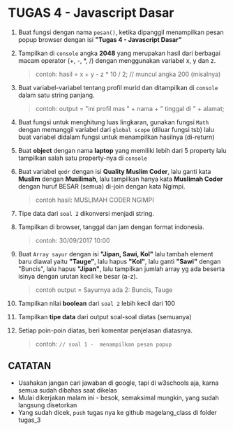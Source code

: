 # TUGAS 4 - Javascript Dasar

1. Buat fungsi dengan nama `pesan()`, ketika dipanggil menampilkan pesan popup browser dengan isi __"Tugas 4 - Javascript Dasar"__

2. Tampilkan di `console` angka **2048** yang merupakan hasil dari berbagai macam operator (+, -, *, /) dengan menggunakan variabel x, y dan z.
    > contoh: hasil = x + y - z * 10 / 2; // muncul angka 200 (misalnya)

3. Buat variabel-variabel tentang profil murid dan ditampilkan di `console` dalam satu string panjang.
    > contoh: output = "ini profil mas " + nama + " tinggal di " + alamat;

4. Buat fungsi untuk menghitung luas lingkaran, gunakan fungsi `Math` dengan memanggil variabel dari `global scope` (diluar fungsi tsb) lalu buat variabel didalam fungsi untuk menampilkan hasilnya (di-return)

5. Buat **object** dengan nama __laptop__ yang memiliki lebih dari 5 property lalu tampilkan salah satu property-nya di `console`

6. Buat variabel `qodr` dengan isi **Quality Muslim Coder**, lalu ganti kata __Muslim__ dengan __Musilimah__, lalu tampilkan hanya kata __Muslimah Coder__ dengan huruf BESAR (semua) di-join dengan kata Ngimpi.
    > contoh hasil: MUSLIMAH CODER NGIMPI

7. Tipe data dari `soal 2` dikonversi menjadi string.

8. Tampilkan di browser, tanggal dan jam dengan format indonesia.
    > contoh: 30/09/2017 10:00

9. Buat `Array sayur` dengan isi **"Jipan, Sawi, Kol"** lalu tambah element baru diawal yaitu **"Tauge"**, lalu hapus **"Kol"**, lalu ganti **"Sawi"** dengan "Buncis", lalu hapus **"Jipan"**, lalu tampilkan jumlah array yg ada beserta isinya dengan urutan kecil ke besar (a-z).
    > contoh output = Sayurnya ada 2: Buncis, Tauge

10. Tampilkan nilai **boolean** dari `soal 2` lebih kecil dari 100

11. Tampilkan **tipe data** dari output soal-soal diatas (semuanya)

12. Setiap poin-poin diatas, beri komentar penjelasan diatasnya.
    > contoh: `// soal 1 -  menampilkan pesan popup`


## CATATAN

- Usahakan jangan cari jawaban di google, tapi di w3schools aja, karna semua sudah dibahas saat dikelas
- Mulai dikerjakan malam ini - besok, semaksimal mungkin, yang sudah langsung disetorkan
- Yang sudah dicek, `push` tugas nya ke github magelang_class di folder tugas_3